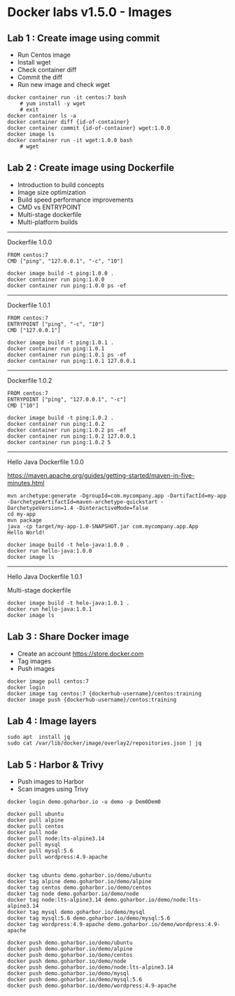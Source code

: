[//]: # (Confidential document)
[//]: # (01/07/2023)
[//]: # (v 1.5.0)


# Docker labs v1.5.0 - Images



## Lab 1 : Create image using commit

- Run Centos image
- Install wget
- Check container diff
- Commit the diff
- Run new image and check wget

```
docker container run -it centos:7 bash
	# yum install -y wget
	# exit
docker container ls -a
docker container diff {id-of-container}
docker container commit {id-of-container} wget:1.0.0
docker image ls
docker container run -it wget:1.0.0 bash
	# wget

```

## Lab 2 : Create image using Dockerfile

- Introduction to build concepts
- Image size optimization
- Build speed performance improvements
- CMD vs ENTRYPOINT
- Multi-stage dockerfile
- Multi-platform builds

---
Dockerfile 1.0.0

```
FROM centos:7
CMD ["ping", "127.0.0.1", "-c", "10"]
```

```
docker image build -t ping:1.0.0 .
docker container run ping:1.0.0
docker container run ping:1.0.0 ps -ef
```
---
Dockerfile 1.0.1

```
FROM centos:7
ENTRYPOINT ["ping", "-c", "10"]
CMD ["127.0.0.1"]
```

```
docker image build -t ping:1.0.1 .
docker container run ping:1.0.1
docker container run ping:1.0.1 ps -ef
docker container run ping:1.0.1 127.0.0.1
```
---
Dockerfile 1.0.2

```
FROM centos:7
ENTRYPOINT ["ping", "127.0.0.1", "-c"]
CMD ["10"]
```

```
docker image build -t ping:1.0.2 .
docker container run ping:1.0.2
docker container run ping:1.0.2 ps -ef
docker container run ping:1.0.2 127.0.0.1
docker container run ping:1.0.2 5

```

---
Hello Java Dockerfile 1.0.0

https://maven.apache.org/guides/getting-started/maven-in-five-minutes.html

```
mvn archetype:generate -DgroupId=com.mycompany.app -DartifactId=my-app -DarchetypeArtifactId=maven-archetype-quickstart -DarchetypeVersion=1.4 -DinteractiveMode=false
cd my-app
mvn package
java -cp target/my-app-1.0-SNAPSHOT.jar com.mycompany.app.App
Hello World!
```

```
docker image build -t helo-java:1.0.0 .
docker run hello-java:1.0.0
docker image ls
```

---
Hello Java Dockerfile 1.0.1

Multi-stage dockerfile

```
docker image build -t helo-java:1.0.1 .
docker run hello-java:1.0.1
docker image ls
```

## Lab 3 : Share Docker image

- Create an account https://store.docker.com
- Tag images
- Push images


```
docker image pull centos:7
docker login
docker image tag centos:7 {dockerhub-username}/centos:training
docker image push {dockerhub-username}/centos:training

```



## Lab 4 : Image layers

```
sudo apt  install jq
sudo cat /var/lib/docker/image/overlay2/repositories.json | jq

```

## Lab 5 : Harbor & Trivy

- Push images to Harbor
- Scan images using Trivy

```
docker login demo.goharbor.io -u demo -p Dem0Dem0

docker pull ubuntu
docker pull alpine
docker pull centos
docker pull node
docker pull node:lts-alpine3.14
docker pull mysql
docker pull mysql:5.6
docker pull wordpress:4.9-apache 


docker tag ubuntu demo.goharbor.io/demo/ubuntu
docker tag alpine demo.goharbor.io/demo/alpine
docker tag centos demo.goharbor.io/demo/centos
docker tag node demo.goharbor.io/demo/node
docker tag node:lts-alpine3.14 demo.goharbor.io/demo/node:lts-alpine3.14
docker tag mysql demo.goharbor.io/demo/mysql
docker tag mysql:5.6 demo.goharbor.io/demo/mysql:5.6
docker tag wordpress:4.9-apache demo.goharbor.io/demo/wordpress:4.9-apache

docker push demo.goharbor.io/demo/ubuntu
docker push demo.goharbor.io/demo/alpine
docker push demo.goharbor.io/demo/centos
docker push demo.goharbor.io/demo/node
docker push demo.goharbor.io/demo/node:lts-alpine3.14
docker push demo.goharbor.io/demo/mysql
docker push demo.goharbor.io/demo/mysql:5.6
docker push demo.goharbor.io/demo/wordpress:4.9-apache
```